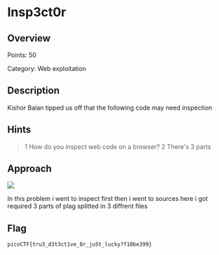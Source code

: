 # Insp3ct0r

## Overview
Points:  50

Category: Web exploitation

## Description
Kishor Balan tipped us off that the following code may need inspection

## Hints
> 1 How do you inspect web code on a browser?
> 2 There's 3 parts

## Approach
![](https://imgur.com/dOrjVv0.jpg)

In this problem i went to inspect first then i went to sources here i got required 3 parts of plag splitted in 3 diffrent files
## Flag
> 

`picoCTF{tru3_d3t3ct1ve_0r_ju5t_lucky?f10be399}`